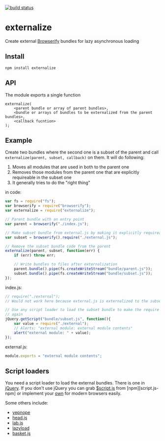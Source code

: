 [![build status](https://secure.travis-ci.org/epeli/browserify-externalize.png)](http://travis-ci.org/epeli/browserify-externalize)

# externalize

Create external [Browserify][] bundles for lazy asynchronous loading

## Install

    npm install externalize

## API

The module exports a single function

```
externalize(
    <parent bundle or array of parent bundles>,
    <bundle or arrays of bundles to be externalized from the parent bundles>,
    <callback fucntion>
);
```

## Example

Create two bundles where the second one is a subset of the parent and call
`externalize(parent, subset, callback)` on them. It will do following:

  1. Moves all modules that are used in both to the parent one
  1. Removes those modules from the parent one that are explicitly requireable
     in the subset one
  1. It generally tries to do the "right thing"

in code:

```javascript
var fs = require("fs");
var browserify = require("browserify");
var externalize = require("externalize");

// Parent bundle with an entry point
var parent = browserify("./index.js");

// Make subset bundle from external.js by making it explicitly requireable
var subset = browserify().require("./external.js");

// Remove the subset bundle code from the parent
externalize(parent, subset, function(err) {
    if (err) throw err;

    // Write bundles to files after externalization
    parent.bundle().pipe(fs.createWriteStream("bundle/parent.js"));
    subset.bundle().pipe(fs.createWriteStream("bundle/subset.js"));
});
```

index.js:

```javascript
// require("./external");
// Would not work here because external.js is externalized to the subset bundle

// Use any script loader to load the subset bundle to make the require work
// again
jQuery.getScript("bundle/subset.js", function(){
    var value = require("./external");
    // Alerts: "external module: external module contents"
    alert("external module: " + value);
});
```

external.js:

```javascript
module.exports = "external module contents";
```

## Script loaders

You need a script loader to load the external bundles. There is one in
[jQuery][getscript]. If you don't use jQuery you can grab [$script.js][]
from [npm][script.js-npm] or implement your [own][modern] for modern browsers
easily.

Some others include:

 - [yepnope](http://yepnopejs.com/)
 - [head.js](http://headjs.com/)
 - [lab.js](http://labjs.com/)
 - [lazyload](https://github.com/rgrove/lazyload/)
 - [basket.js](http://addyosmani.github.io/basket.js/)

[Browserify]: https://github.com/substack/node-browserify
[getscript]: http://api.jquery.com/jQuery.getScript/
[$script.js]: https://github.com/ded/script.js
[$script.js-npm]: https://npmjs.org/package/scriptjs
[modern]: https://gist.github.com/epeli/5384178


